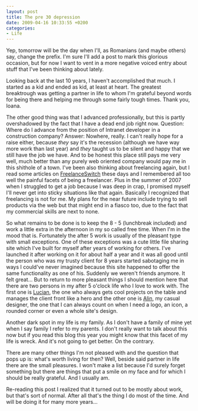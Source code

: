 ```yaml
---
layout: post
title: The pre 30 depression
date: 2009-04-16 10:33:55 +0200
categories:
- Life
---
```

Yep, tomorrow will be the day when I'll, as Romanians (and maybe others) say, change the prefix. I'm sure I'll add a post to mark this glorious occasion, but for now I want to vent in a more negative voiced entry about stuff that I've been thinking about lately.

Looking back at the last 10 years, I haven't accomplished that much. I started as a kid and ended as kid, at least at heart. The greatest breaktrough was getting a partner in life to whom I'm grateful beyond words for being there and helping me through some fairly tough times. Thank you, Ioana.

The other good thing was that I advanced professionally, but this is partly overshadowed by the fact that I have a dead end job right now. Question: Where do I advance from the position of Intranet developer in a construction company? Answer: Nowhere, really. I can't really hope for a raise either, because <em>they</em> say it's the recession (although we have way more work than last year) and <em>they</em> taught us to be silent and happy that we still have the job we have. And to be honest this place still pays me very well, much better than any purely web oriented company would pay me in this shithole of a town. I've been also thinking about freelancing again, but I read some articles on <a href="http://www.freelanceswitch.com">FreelanceSwitch</a> these days and I remembered all too well the painful facets of being a freelancer. Plus in the summer of 2007 when I struggled to get a job because I was deep in crap, I promised myself I'll never get into sticky situations like that again. Basically I recognized that freelancing is not for me. My plans for the near future include trying to sell products via the web but that might end in a fiasco too, due to the fact that my commercial skills are next to none.

So what remains to be done is to keep the 8 - 5 (lunchbreak included) and work a little extra in the afternoon in my so called free time. When I'm in the mood that is. Fortunately the after 5 work is usually of the pleasant type with small exceptions. One of these exceptions was a cute little file sharing site which I've built for myself after years of working for others. I've launched it after working on it for about half a year and it was all good until the person who was my trusty client for 8 years started sabotaging me in ways I could've never imagined because this site happened to offer the same functionality as one of his. Suddenly we weren't friends anymore. It felt great... But to return to more pleasant things I should mention here that there are two persons in my after 5 o'clock life who I love to work with. The first one is <a href="http://www.lucianmarin.ro">Lucian</a>, the one who always gets cool projects on the table and manages the client front like a hero and the other one is <a href="http://www.adnan.ro">Alin</a>, my casual designer, the one that I can always count on when I need a logo, an icon, a rounded corner or even a whole site's design.

Another dark spot in my life is my family. As I don't have a family of mine yet when I say family I refer to my parents. I don't really want to talk about this now but if you read this blog this year you might know that this facet of my life is wreck. And it's not going to get better. On the contrary.

There are many other things I'm not pleased with and the question that pops up is: what's worth living for then? Well, beside said partner in life there are the small pleasures. I won't make a list because I'd surely forget something but there are things that put a smile on my face and for which I should be really grateful. And I usually am.

Re-reading this post I realized that it turned out to be mostly about work, but that's sort of normal. After all that's the thing I do most of the time. And will be doing it for many more years...

